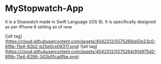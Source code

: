 MyStopwatch-App
===============
It is a Stopwatch made in Swift Language (iOS 8). It is specifically designed as per iPhone 6 setting as of now

![alt tag] (https://cloud.githubusercontent.com/assets/4042312/5575269/a12e23c0-8f8b-11e4-82b2-b25e0ce08317.png)    ![alt tag] (https://cloud.githubusercontent.com/assets/4042312/5575264/91d975d2-8f8b-11e4-8286-342b91ca4fbe.png)

